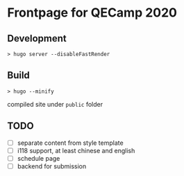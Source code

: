 # Frontpage for QECamp 2020

## Development

```
> hugo server --disableFastRender
```

## Build

```
> hugo --minify
```

compiled site under `public` folder

## TODO

- [ ] separate content from style template
- [ ] i118 support, at least chinese and english
- [ ] schedule page
- [ ] backend for submission
